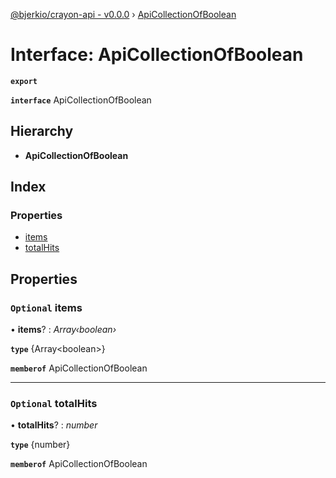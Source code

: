 [@bjerkio/crayon-api - v0.0.0](../README.md) › [ApiCollectionOfBoolean](apicollectionofboolean.md)

# Interface: ApiCollectionOfBoolean

**`export`** 

**`interface`** ApiCollectionOfBoolean

## Hierarchy

* **ApiCollectionOfBoolean**

## Index

### Properties

* [items](apicollectionofboolean.md#optional-items)
* [totalHits](apicollectionofboolean.md#optional-totalhits)

## Properties

### `Optional` items

• **items**? : *Array‹boolean›*

**`type`** {Array&lt;boolean&gt;}

**`memberof`** ApiCollectionOfBoolean

___

### `Optional` totalHits

• **totalHits**? : *number*

**`type`** {number}

**`memberof`** ApiCollectionOfBoolean
